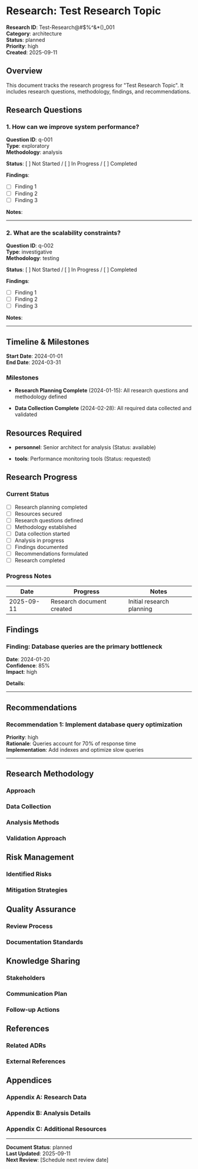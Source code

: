 # Research: Test Research Topic

**Research ID**: Test-Research@#$%^&*()_001  
**Category**: architecture  
**Status**: planned  
**Priority**: high  
**Created**: 2025-09-11  

## Overview

This document tracks the research progress for "Test Research Topic". It includes research questions, methodology, findings, and recommendations.

## Research Questions


### 1. How can we improve system performance?

**Question ID**: q-001  
**Type**: exploratory  
**Methodology**: analysis  

**Status**: [ ] Not Started / [ ] In Progress / [ ] Completed

**Findings**:
- [ ] Finding 1
- [ ] Finding 2
- [ ] Finding 3

**Notes**:
<!-- Add research notes here -->

---

### 2. What are the scalability constraints?

**Question ID**: q-002  
**Type**: investigative  
**Methodology**: testing  

**Status**: [ ] Not Started / [ ] In Progress / [ ] Completed

**Findings**:
- [ ] Finding 1
- [ ] Finding 2
- [ ] Finding 3

**Notes**:
<!-- Add research notes here -->

---


## Timeline & Milestones

**Start Date**: 2024-01-01  
**End Date**: 2024-03-31  

### Milestones


- **Research Planning Complete** (2024-01-15): All research questions and methodology defined

- **Data Collection Complete** (2024-02-28): All required data collected and validated


## Resources Required


- **personnel**: Senior architect for analysis (Status: available)

- **tools**: Performance monitoring tools (Status: requested)


## Research Progress

### Current Status
- [ ] Research planning completed
- [ ] Resources secured
- [ ] Research questions defined
- [ ] Methodology established
- [ ] Data collection started
- [ ] Analysis in progress
- [ ] Findings documented
- [ ] Recommendations formulated
- [ ] Research completed

### Progress Notes

| Date | Progress | Notes |
|------|----------|-------|
| 2025-09-11 | Research document created | Initial research planning |
<!-- Add progress entries here -->

## Findings


### Finding: Database queries are the primary bottleneck

**Date**: 2024-01-20  
**Confidence**: 85%  
**Impact**: high  

**Details**:
<!-- Add detailed finding information here -->

---


## Recommendations


### Recommendation 1: Implement database query optimization

**Priority**: high  
**Rationale**: Queries account for 70% of response time  
**Implementation**: Add indexes and optimize slow queries  

---


## Research Methodology

### Approach
<!-- Document the research approach and methodology here -->

### Data Collection
<!-- Document data collection methods and sources -->

### Analysis Methods
<!-- Document analysis methods and tools -->

### Validation Approach
<!-- Document how findings will be validated -->

## Risk Management

### Identified Risks
<!-- Document potential risks to research success -->

### Mitigation Strategies
<!-- Document risk mitigation approaches -->

## Quality Assurance

### Review Process
<!-- Document peer review and validation process -->

### Documentation Standards
<!-- Document quality standards for research documentation -->

## Knowledge Sharing

### Stakeholders
<!-- List stakeholders who should be informed of findings -->

### Communication Plan
<!-- Document how findings will be communicated -->

### Follow-up Actions
<!-- Document planned follow-up actions based on research -->

## References

<!-- Add references to relevant ADRs, documentation, and external sources -->

### Related ADRs
<!-- Link to relevant Architectural Decision Records -->

### External References
<!-- Link to external research, documentation, and resources -->

## Appendices

### Appendix A: Research Data
<!-- Include raw research data and supporting materials -->

### Appendix B: Analysis Details
<!-- Include detailed analysis and calculations -->

### Appendix C: Additional Resources
<!-- Include additional supporting materials -->

---

**Document Status**: planned  
**Last Updated**: 2025-09-11  
**Next Review**: [Schedule next review date]  

<!-- 
Research Document Guidelines:
1. Update progress regularly
2. Document all findings with evidence
3. Include confidence levels for findings
4. Link to relevant ADRs and documentation
5. Share findings with stakeholders
6. Archive completed research appropriately
-->
